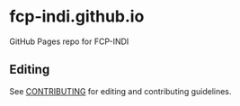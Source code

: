 # fcp-indi.github.io

GitHub Pages repo for FCP-INDI

## Editing

See [CONTRIBUTING](./CONTRIBUTING.rst) for editing and contributing guidelines.
